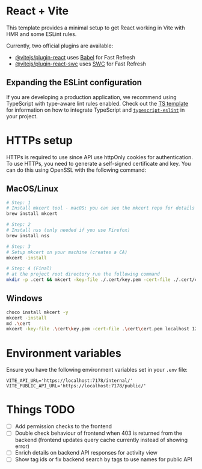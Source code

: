 # React + Vite

This template provides a minimal setup to get React working in Vite with HMR and some ESLint rules.

Currently, two official plugins are available:

- [@vitejs/plugin-react](https://github.com/vitejs/vite-plugin-react/blob/main/packages/plugin-react) uses [Babel](https://babeljs.io/) for Fast Refresh
- [@vitejs/plugin-react-swc](https://github.com/vitejs/vite-plugin-react/blob/main/packages/plugin-react-swc) uses [SWC](https://swc.rs/) for Fast Refresh

## Expanding the ESLint configuration

If you are developing a production application, we recommend using TypeScript with type-aware lint rules enabled. Check out the [TS template](https://github.com/vitejs/vite/tree/main/packages/create-vite/template-react-ts) for information on how to integrate TypeScript and [`typescript-eslint`](https://typescript-eslint.io) in your project.

# HTTPs setup

HTTPs is required to use since API use httpOnly cookies for authentication. To use HTTPs, you need to generate a self-signed certificate and key. You can do this using OpenSSL with the following command:

## MacOS/Linux

```bash
# Step: 1
# Install mkcert tool - macOS; you can see the mkcert repo for details
brew install mkcert

# Step: 2
# Install nss (only needed if you use Firefox)
brew install nss

# Step: 3
# Setup mkcert on your machine (creates a CA)
mkcert -install

# Step: 4 (Final)
# at the project root directory run the following command
mkdir -p .cert && mkcert -key-file ./.cert/key.pem -cert-file ./.cert/cert.pem 'localhost'

```

## Windows

```bash
choco install mkcert -y
mkcert -install
md .\cert
mkcert -key-file .\cert\key.pem -cert-file .\cert\cert.pem localhost 127.0.0.1 ::1
```

# Environment variables
Ensure you have the following environment variables set in your `.env` file:

```env
VITE_API_URL='https://localhost:7178/internal/'
VITE_PUBLIC_API_URL='https://localhost:7178/public/'
```

# Things TODO
- [ ] Add permission checks to the frontend
- [ ] Double check behaviour of frontend when 403 is returned from the backend (frontend updates query cache currently instead of showing error)
- [ ] Enrich details on backend API responses for activity view
- [ ] Show tag ids or fix backend search by tags to use names for public API